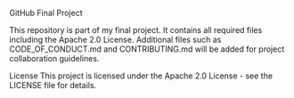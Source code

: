 GitHub Final Project

This repository is part of my final project.
It contains all required files including the Apache 2.0 License.
Additional files such as CODE_OF_CONDUCT.md and CONTRIBUTING.md will be added for project collaboration guidelines.

License This project is licensed under the Apache 2.0 License - see the LICENSE file for details.
